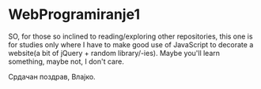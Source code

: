 # WebProgramiranje1

SO, for those so inclined to reading/exploring other repositories, this one is for studies only where I have to make good use of JavaScript to decorate a website(a bit of jQuery + random library/-ies). Maybe you'll learn something, maybe not, I don't care.

Срдачан поздрав, Влајко.
